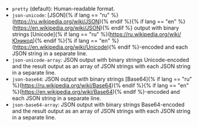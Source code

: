 * `pretty` (default): Human-readable format.
* `json-unicode`: [JSON]{% if lang == "ru" %}(https://ru.wikipedia.org/wiki/JSON){% endif %}{% if lang == "en" %}(https://en.wikipedia.org/wiki/JSON){% endif %} output with binary strings [Unicode]{% if lang == "ru" %}(https://ru.wikipedia.org/wiki/Юникод){% endif %}{% if lang == "en" %}(https://en.wikipedia.org/wiki/Unicode){% endif %}-encoded and each JSON string in a separate line.
* `json-unicode-array`: JSON output with binary strings Unicode-encoded and the result output as an array of JSON strings with each JSON string in a separate line.<li>`json-base64`: JSON output with binary strings [Base64]{% if lang == "ru" %}(https://ru.wikipedia.org/wiki/Base64){% endif %}{% if lang == "en" %}(https://en.wikipedia.org/wiki/Base64){% endif %}-encoded and each JSON string in a separate line.
* `json-base64-array`: JSON output with binary strings Base64-encoded and the result output as an array of JSON strings with each JSON string in a separate line.
